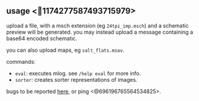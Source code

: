 ## usage <:wrench:1174277587493715979>

upload a file, with a msch extension (eg `24tpi_imp.msch`) and a schematic preview will be generated.
you may instead upload a message containing a base64 encoded schematic.

you can also upload maps, eg `salt_flats.msav`.

commands:

- `eval`: executes mlog. see `/help eval` for more info.
- `sorter`: creates sorter representations of images.

bugs to be reported [here](https://github.com/bend-n/mindus/issues/new), or ping <@696196765564534825>.
